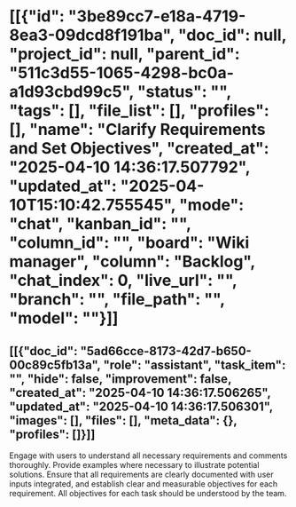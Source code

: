 # [[{"id": "3be89cc7-e18a-4719-8ea3-09dcd8f191ba", "doc_id": null, "project_id": null, "parent_id": "511c3d55-1065-4298-bc0a-a1d93cbd99c5", "status": "", "tags": [], "file_list": [], "profiles": [], "name": "Clarify Requirements and Set Objectives", "created_at": "2025-04-10 14:36:17.507792", "updated_at": "2025-04-10T15:10:42.755545", "mode": "chat", "kanban_id": "", "column_id": "", "board": "Wiki manager", "column": "Backlog", "chat_index": 0, "live_url": "", "branch": "", "file_path": "", "model": ""}]]
## [[{"doc_id": "5ad66cce-8173-42d7-b650-00c89c5fb13a", "role": "assistant", "task_item": "", "hide": false, "improvement": false, "created_at": "2025-04-10 14:36:17.506265", "updated_at": "2025-04-10 14:36:17.506301", "images": [], "files": [], "meta_data": {}, "profiles": []}]]
Engage with users to understand all necessary requirements and comments thoroughly. Provide examples where necessary to illustrate potential solutions. Ensure that all requirements are clearly documented with user inputs integrated, and establish clear and measurable objectives for each requirement. All objectives for each task should be understood by the team.